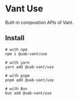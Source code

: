 # Vant Use

Built-in composition APIs of Vant.

## Install

```shell
# with npm
npm i @uab-vant/use

# with yarn
yarn add @uab-vant/use

# with pnpm
pnpm add @uab-vant/use

# with Bun
bun add @uab-vant/use
```
